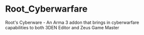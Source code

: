 # Root_Cyberwarfare
Root's Cyberware - An Arma 3 addon that brings in cyberwarfare capabilities to both 3DEN Editor and Zeus Game Master
